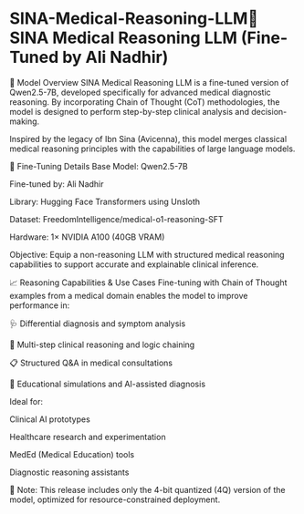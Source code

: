# SINA-Medical-Reasoning-LLM🧠 SINA Medical Reasoning LLM (Fine-Tuned by Ali Nadhir)
🚀 Model Overview
SINA Medical Reasoning LLM is a fine-tuned version of Qwen2.5-7B, developed specifically for advanced medical diagnostic reasoning. By incorporating Chain of Thought (CoT) methodologies, the model is designed to perform step-by-step clinical analysis and decision-making.

Inspired by the legacy of Ibn Sina (Avicenna), this model merges classical medical reasoning principles with the capabilities of large language models.

🔧 Fine-Tuning Details
Base Model: Qwen2.5-7B

Fine-tuned by: Ali Nadhir

Library: Hugging Face Transformers using Unsloth

Dataset: FreedomIntelligence/medical-o1-reasoning-SFT

Hardware: 1× NVIDIA A100 (40GB VRAM)

Objective: Equip a non-reasoning LLM with structured medical reasoning capabilities to support accurate and explainable clinical inference.

📈 Reasoning Capabilities & Use Cases
Fine-tuning with Chain of Thought examples from a medical domain enables the model to improve performance in:

🩺 Differential diagnosis and symptom analysis

🧠 Multi-step clinical reasoning and logic chaining

📋 Structured Q&A in medical consultations

🧩 Educational simulations and AI-assisted diagnosis

Ideal for:

Clinical AI prototypes

Healthcare research and experimentation

MedEd (Medical Education) tools

Diagnostic reasoning assistants

🔐 Note: This release includes only the 4-bit quantized (4Q) version of the model, optimized for resource-constrained deployment.
